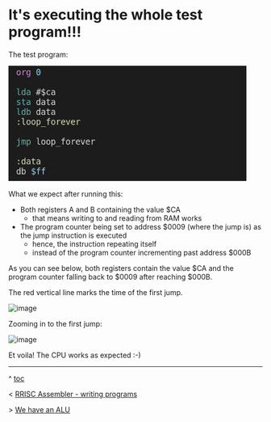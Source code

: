 # It's executing the whole test program!!!

The test program:

![](simtest.asm.png)

What we expect after running this:
- Both registers A and B containing the value $CA
  - that means writing to and reading from RAM works
- The program counter being set to address $0009 (where the jump is) as the jump instruction is executed
  - hence, the instruction repeating itself
  - instead of the program counter incrementing past address $000B

As you can see below, both registers contain the value $CA and the program counter falling back to $0009 after reaching $000B.

The red vertical line marks the time of the first jump.

![image](https://user-images.githubusercontent.com/30892199/103299193-4699c180-49fc-11eb-9313-7a4d1407bb4b.png)

Zooming in to the first jump:

![image](https://user-images.githubusercontent.com/30892199/103298890-94fa9080-49fb-11eb-90dd-5c4e36a62733.png)

Et voila! The CPU works as expected :-)


---
^ [toc](./)        

< [RRISC Assembler - writing programs](asm.md)

\> [We have an ALU](alu.md)

